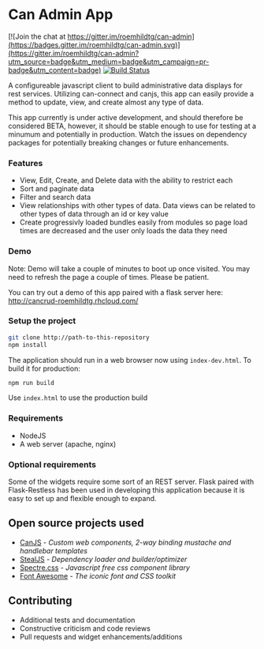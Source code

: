 <!--
@page crud Home
@group crud.guides Guides
-->

# Can Admin App

[![Join the chat at https://gitter.im/roemhildtg/can-admin](https://badges.gitter.im/roemhildtg/can-admin.svg)](https://gitter.im/roemhildtg/can-admin?utm_source=badge&utm_medium=badge&utm_campaign=pr-badge&utm_content=badge) [![Build Status](https://travis-ci.org/roemhildtg/can-admin.svg?branch=master)](https://travis-ci.org/roemhildtg/can-admin)

A configureable javascript client to build administrative data displays for rest services. Utilizing can-connect and canjs, this app can easily provide a method to update, view, and create almost any type of data.

This app currently is under active development, and should therefore be considered BETA, however, it should be stable enough to use for testing at a minumum and potentially in production. Watch the issues on dependency packages for potentially breaking changes or future enhancements.

### Features

 - View, Edit, Create, and Delete data with the ability to restrict each
 - Sort and paginate data
 - Filter and search data
 - View relationships with other types of data. Data views can be related to other types of data through an id or key value
 - Create progressivly loaded bundles easily from modules so page load times are decreased and the user only loads the data they need

### Demo

Note: Demo will take a couple of minutes to boot up once visited. You may need to refresh the page a couple of times. Please be patient.

You can try out a demo of this app paired with a flask server here: http://cancrud-roemhildtg.rhcloud.com/

### Setup the project
```bash
git clone http://path-to-this-repository
npm install
```

The application should run in a web browser now using `index-dev.html`. To build it for production:
```bash
npm run build
```

Use `index.html` to use the production build


### Requirements
* NodeJS
* A web server (apache, nginx)

### Optional requirements
Some of the widgets require some sort of an REST server. Flask paired with
Flask-Restless has been used in developing this application because it is easy
to set up and flexible enough to expand.

## Open source projects used

* [CanJS](http://canjs.com/) - *Custom web components, 2-way binding mustache and handlebar templates*
* [StealJS](http://stealjs.com/) - *Dependency loader and builder/optimizer*
* [Spectre.css](https://github.com/picturepan2/spectre) - *Javascript free css component library*
* [Font Awesome](https://fortawesome.github.io/Font-Awesome/) - *The iconic font and CSS toolkit*

## Contributing
* Additional tests and documentation
* Constructive criticism and code reviews
* Pull requests and widget enhancements/additions
